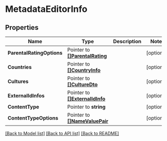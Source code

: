 # MetadataEditorInfo

## Properties

Name | Type | Description | Notes
------------ | ------------- | ------------- | -------------
**ParentalRatingOptions** | Pointer to [**[]ParentalRating**](ParentalRating.md) |  | [optional] 
**Countries** | Pointer to [**[]CountryInfo**](CountryInfo.md) |  | [optional] 
**Cultures** | Pointer to [**[]CultureDto**](CultureDto.md) |  | [optional] 
**ExternalIdInfos** | Pointer to [**[]ExternalIdInfo**](ExternalIdInfo.md) |  | [optional] 
**ContentType** | Pointer to **string** |  | [optional] 
**ContentTypeOptions** | Pointer to [**[]NameValuePair**](NameValuePair.md) |  | [optional] 

[[Back to Model list]](../README.md#documentation-for-models) [[Back to API list]](../README.md#documentation-for-api-endpoints) [[Back to README]](../README.md)


